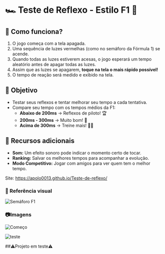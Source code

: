 # 🏎️ Teste de Reflexo - Estilo F1 🚦  

## 🔴 Como funciona?  
1. O jogo começa com a tela apagada.  
2. Uma sequência de luzes vermelhas (como no semáforo da Fórmula 1) se acende.  
3. Quando todas as luzes estiverem acesas, o jogo esperará um tempo aleatório antes de apagar todas as luzes.  
4. Assim que as luzes se apagarem, **toque na tela o mais rápido possível!**  
5. O tempo de reação será medido e exibido na tela.  

## 🎯 Objetivo  
- Testar seus reflexos e tentar melhorar seu tempo a cada tentativa.  
- Compare seu tempo com os tempos médios da F1:  
  - **Abaixo de 200ms** → Reflexos de piloto! 🏆  
  - **200ms - 300ms** → Muito bom! 🚀  
  - **Acima de 300ms** → Treine mais! 🏋️‍♂️  

## 🔧 Recursos adicionais  
- **Som:** Um efeito sonoro pode indicar o momento certo de tocar.  
- **Ranking:** Salvar os melhores tempos para acompanhar a evolução.  
- **Modo Competitivo:** Jogar com amigos para ver quem tem o melhor tempo.  

Site: https://apolo0013.github.io/Teste-de-reflexo/

### 🎨 Referência visual  
![Semáforo F1](https://upload.wikimedia.org/wikipedia/commons/thumb/f/ff/FIA_start_lights_15min_to_formation_lap.svg/1280px-FIA_start_lights_15min_to_formation_lap.svg.png)
### 📷Imagens

![Começo](https://github.com/user-attachments/assets/62104d62-89c8-4d63-a8e6-38278a26c507)

![teste](https://github.com/user-attachments/assets/651897d3-e812-4fc1-88b8-c6362e5e6257)


##⚠️Projeto em teste⚠️
